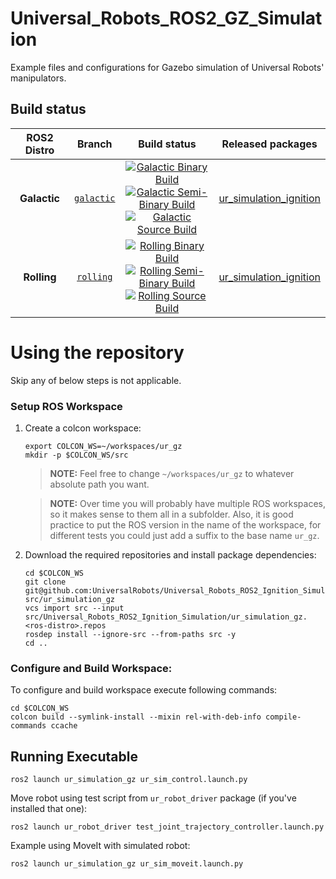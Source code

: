 Universal_Robots_ROS2_GZ_Simulation
==========================================

Example files and configurations for Gazebo simulation of Universal Robots' manipulators.

## Build status

ROS2 Distro | Branch | Build status | Released packages
:---------: | :----: | :----------: | :---------------:
**Galactic** | [`galactic`](https://github.com/UniversalRobots/Universal_Robots_ROS2_Ignition_Simulation/tree/galactic) | [![Galactic Binary Build](https://github.com/UniversalRobots/Universal_Robots_ROS2_Ignition_Simulation/actions/workflows/galactic-binary-build.yml/badge.svg?branch=ros2)](https://github.com/UniversalRobots/Universal_Robots_ROS2_Ignition_Simulation/actions/workflows/galactic-binary-build.yml?branch=ros2) <br /> [![Galactic Semi-Binary Build](https://github.com/UniversalRobots/Universal_Robots_ROS2_Ignition_Simulation/actions/workflows/galactic-semi-binary-build.yml/badge.svg?branch=ros2)](https://github.com/UniversalRobots/Universal_Robots_ROS2_Ignition_Simulation/actions/workflows/galactic-semi-binary-build.yml?branch=ros2) <br /> [![Galactic Source Build](https://github.com/UniversalRobots/Universal_Robots_ROS2_Ignition_Simulation/actions/workflows/galactic-source-build.yml/badge.svg?branch=ros2)](https://github.com/UniversalRobots/Universal_Robots_ROS2_Ignition_Simulation/actions/workflows/galactic-source-build.yml?branch=ros2) | [ur_simulation_ignition](https://index.ros.org/p/ur_simulation_ignition/#galactic)
**Rolling** | [`rolling`](https://github.com/UniversalRobots/Universal_Robots_ROS2_Ignition_Simulation/tree/rolling) | [![Rolling Binary Build](https://github.com/UniversalRobots/Universal_Robots_ROS2_Ignition_Simulation/actions/workflows/rolling-binary-build.yml/badge.svg?branch=ros2)](https://github.com/UniversalRobots/Universal_Robots_ROS2_Ignition_Simulation/actions/workflows/rolling-binary-build.yml?branch=ros2) <br /> [![Rolling Semi-Binary Build](https://github.com/UniversalRobots/Universal_Robots_ROS2_Ignition_Simulation/actions/workflows/rolling-semi-binary-build.yml/badge.svg?branch=ros2)](https://github.com/UniversalRobots/Universal_Robots_ROS2_Ignition_Simulation/actions/workflows/rolling-semi-binary-build.yml?branch=ros2) <br /> [![Rolling Source Build](https://github.com/UniversalRobots/Universal_Robots_ROS2_Ignition_Simulation/actions/workflows/rolling-source-build.yml/badge.svg?branch=ros2)](https://github.com/UniversalRobots/Universal_Robots_ROS2_Ignition_Simulation/actions/workflows/rolling-source-build.yml?branch=ros2) | [ur_simulation_ignition](https://index.ros.org/p/ur_simulation_ignition/#rolling)


# Using the repository
Skip any of below steps is not applicable.

### Setup ROS Workspace

1. Create a colcon workspace:
   ```
   export COLCON_WS=~/workspaces/ur_gz
   mkdir -p $COLCON_WS/src
   ```

   > **NOTE:** Feel free to change `~/workspaces/ur_gz` to whatever absolute path you want.

   > **NOTE:** Over time you will probably have multiple ROS workspaces, so it makes sense to them all in a subfolder.
     Also, it is good practice to put the ROS version in the name of the workspace, for different tests you could just add a suffix to the base name `ur_gz`.

1. Download the required repositories and install package dependencies:
   ```
   cd $COLCON_WS
   git clone git@github.com:UniversalRobots/Universal_Robots_ROS2_Ignition_Simulation.git src/ur_simulation_gz
   vcs import src --input src/Universal_Robots_ROS2_Ignition_Simulation/ur_simulation_gz.<ros-distro>.repos
   rosdep install --ignore-src --from-paths src -y
   cd ..
   ```



### Configure and Build Workspace:
To configure and build workspace execute following commands:
  ```
  cd $COLCON_WS
  colcon build --symlink-install --mixin rel-with-deb-info compile-commands ccache
  ```

## Running Executable
```
ros2 launch ur_simulation_gz ur_sim_control.launch.py
```

Move robot using test script from  `ur_robot_driver` package (if you've installed that one):
```
ros2 launch ur_robot_driver test_joint_trajectory_controller.launch.py
```

Example using MoveIt with simulated robot:
```
ros2 launch ur_simulation_gz ur_sim_moveit.launch.py
```
